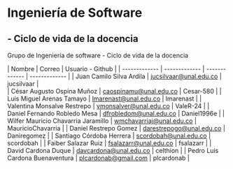 # Ingeniería de Software
## - Ciclo de vida de la docencia 
Grupo de Ingeniería de software - Ciclo de vida de la docencia 

| Nombre | Correo | Usuario - Github |
| ------------- | ------------- | ------------- | ------------- |
| Juan Camilo Silva Ardila |	jucsilvaar@unal.edu.co |	jucsilvaar |	
| César Augusto Ospina Muñoz |	caospinamu@unal.edu.co |	Cesar-580 |	
| Luis Miguel Arenas Tamayo |	lmarenast@unal.edu.co |	lmarenast |	
| Valentina Monsalve Restrepo |	vmonsalver@unal.edu.co |	ValeR-24 |
| Daniel Fernando Robledo Mesa |	dfrobledom@unal.edu.co |	Daniel1996e |
| Wilfer Mauricio Chavarria Jaramillo |	wmchavarriaj@unal.edu.co |	MauricioChavarria |
| Daniel Restrepo Gomez	| darestrepogo@unal.edu.co |	Daniregomez |
| Santiago Córdoba Herrera |	scordobah@unal.edu.co |	scordobah |
| Faiber Salazar Ruiz |	fsalazarr@unal.edu.co |	fsalazarr |
| David Cardona Duque  |	davcardona@unal.edu.co |	celthion |
| Pedro Luis Cardona Buenaventura |	plcardonab@gmail.com |	plcardonab |
